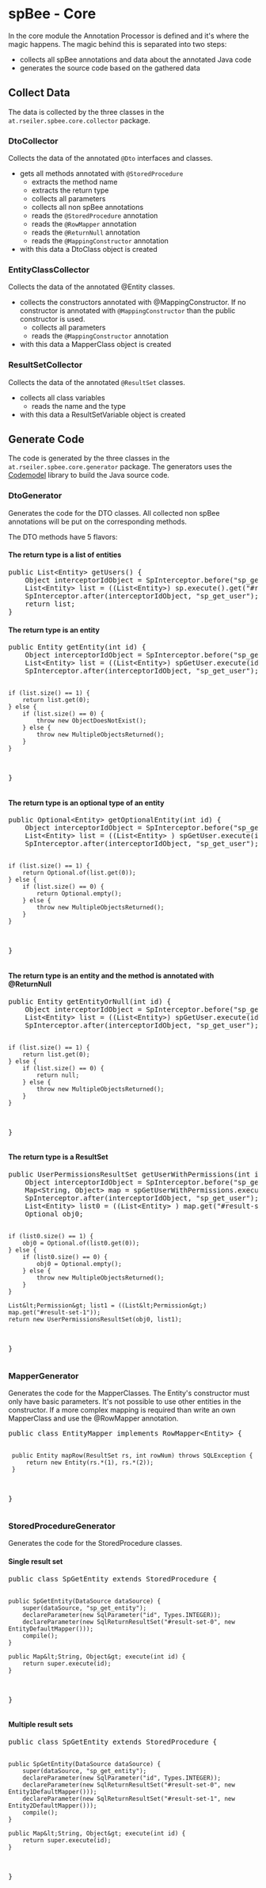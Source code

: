 # spBee - Core

In the core module the Annotation Processor is defined and it's where the magic happens. The magic behind this is
separated into two steps:

* collects all spBee annotations and data about the annotated Java code
* generates the source code based on the gathered data


## Collect Data

The data is collected by the three classes in the ```at.rseiler.spbee.core.collector``` package.

### DtoCollector

Collects the data of the annotated ```@Dto``` interfaces and classes.

* gets all methods annotated with ```@StoredProcedure```
    * extracts the method name
    * extracts the return type
    * collects all parameters
    * collects all non spBee annotations
    * reads the ```@StoredProcedure``` annotation
    * reads the ```@RowMapper``` annotation
    * reads the ```@ReturnNull``` annotation
    * reads the ```@MappingConstructor``` annotation
* with this data a DtoClass object is created

### EntityClassCollector

Collects the data of the annotated @Entity classes.

* collects the constructors annotated with @MappingConstructor. If no constructor is annotated with ```@MappingConstructor``` than the public constructor is used.
    * collects all parameters
    * reads the ```@MappingConstructor``` annotation
* with this data a MapperClass object is created

### ResultSetCollector

Collects the data of the annotated ```@ResultSet``` classes.

* collects all class variables
    * reads the name and the type
* with this data a ResultSetVariable object is created

     
## Generate Code

The code is generated by the three classes in the ```at.rseiler.spbee.core.generator``` package.
The generators uses the [Codemodel](https://codemodel.java.net/) library to build the Java source code.

### DtoGenerator

Generates the code for the DTO classes.
All collected non spBee annotations will be put on the corresponding methods.

The DTO methods have 5 flavors:

#### The return type is a list of entities

<div class="source">
<pre class="prettyprint lang-java">
public List&lt;Entity&gt; getUsers() {
    Object interceptorIdObject = SpInterceptor.before("sp_get_user"); // optional
    List&lt;Entity&gt; list = ((List&lt;Entity&gt;) sp.execute().get("#result-set-0"));
    SpInterceptor.after(interceptorIdObject, "sp_get_user"); // optional
    return list;
}
</pre>
</div>

#### The return type is an entity

<div class="source">
<pre class="prettyprint lang-java">
public Entity getEntity(int id) {
    Object interceptorIdObject = SpInterceptor.before("sp_get_user"); // optional
    List&lt;Entity&gt; list = ((List&lt;Entity&gt;) spGetUser.execute(id).get("#result-set-0"));
    SpInterceptor.after(interceptorIdObject, "sp_get_user"); // optional

    if (list.size() == 1) {
        return list.get(0);
    } else {
        if (list.size() == 0) {
            throw new ObjectDoesNotExist();
        } else {
            throw new MultipleObjectsReturned();
        }
    }
}
</pre>
</div>

#### The return type is an optional type of an entity

<div class="source">
<pre class="prettyprint lang-java">
public Optional&lt;Entity&gt; getOptionalEntity(int id) {
    Object interceptorIdObject = SpInterceptor.before("sp_get_user"); // optional
    List&lt;Entity&gt; list = ((List&lt;Entity&gt; ) spGetUser.execute(id).get("#result-set-0"));
    SpInterceptor.after(interceptorIdObject, "sp_get_user"); // optional

    if (list.size() == 1) {
        return Optional.of(list.get(0));
    } else {
        if (list.size() == 0) {
            return Optional.empty();
        } else {
            throw new MultipleObjectsReturned();
        }
    }
}
</pre>
</div>

#### The return type is an entity and the method is annotated with @ReturnNull

<div class="source">
<pre class="prettyprint lang-java">
public Entity getEntityOrNull(int id) {
    Object interceptorIdObject = SpInterceptor.before("sp_get_user"); // optional
    List&lt;Entity&gt; list = ((List&lt;Entity&gt;) spGetUser.execute(id).get("#result-set-0"));
    SpInterceptor.after(interceptorIdObject, "sp_get_user"); // optional

    if (list.size() == 1) {
        return list.get(0);
    } else {
        if (list.size() == 0) {
            return null;
        } else {
            throw new MultipleObjectsReturned();
        }
    }
}
</pre>
</div>

#### The return type is a ResultSet

<div class="source">
<pre class="prettyprint lang-java">
public UserPermissionsResultSet getUserWithPermissions(int id) {
    Object interceptorIdObject = SpInterceptor.before("sp_get_user"); // optional
    Map&lt;String, Object&gt; map = spGetUserWithPermissions.execute(id);
    SpInterceptor.after(interceptorIdObject, "sp_get_user"); // optional
    List&lt;Entity&gt; list0 = ((List&lt;Entity&gt; ) map.get("#result-set-0"));
    Optional obj0;

    if (list0.size() == 1) {
        obj0 = Optional.of(list0.get(0));
    } else {
        if (list0.size() == 0) {
            obj0 = Optional.empty();
        } else {
            throw new MultipleObjectsReturned();
        }
    }

    List&lt;Permission&gt; list1 = ((List&lt;Permission&gt;) map.get("#result-set-1"));
    return new UserPermissionsResultSet(obj0, list1);
}
</pre>
</div>

### MapperGenerator

Generates the code for the MapperClasses. The Entity's constructor must only have basic parameters.
It's not possible to use other entities in the constructor. If a more complex mapping is required than write an own
MapperClass and use the @RowMapper annotation.

<div class="source">
<pre class="prettyprint lang-java">
public class EntityMapper implements RowMapper&lt;Entity&gt; {

     public Entity mapRow(ResultSet rs, int rowNum) throws SQLException {
         return new Entity(rs.*(1), rs.*(2));
     }

}
</pre>
</div>

### StoredProcedureGenerator

Generates the code for the StoredProcedure classes.

#### Single result set

<div class="source">
<pre class="prettyprint lang-java">
public class SpGetEntity extends StoredProcedure {

    public SpGetEntity(DataSource dataSource) {
        super(dataSource, "sp_get_entity");
        declareParameter(new SqlParameter("id", Types.INTEGER));
        declareParameter(new SqlReturnResultSet("#result-set-0", new EntityDefaultMapper()));
        compile();
    }

    public Map&lt;String, Object&gt; execute(int id) {
        return super.execute(id);
    }

}
</pre>
</div>

#### Multiple result sets

<div class="source">
<pre class="prettyprint lang-java">
public class SpGetEntity extends StoredProcedure {

    public SpGetEntity(DataSource dataSource) {
        super(dataSource, "sp_get_entity");
        declareParameter(new SqlParameter("id", Types.INTEGER));
        declareParameter(new SqlReturnResultSet("#result-set-0", new Entity1DefaultMapper()));
        declareParameter(new SqlReturnResultSet("#result-set-1", new Entity2DefaultMapper()));
        compile();
    }

    public Map&lt;String, Object&gt; execute(int id) {
        return super.execute(id);
    }

}
</pre>
</div>